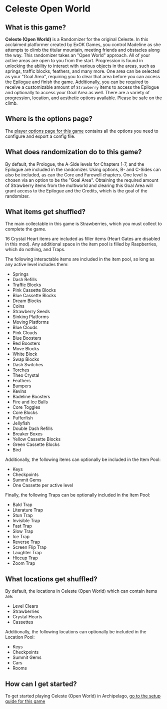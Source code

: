 # Celeste Open World

## What is this game?

**Celeste (Open World)** is a  Randomizer for the original Celeste. In this acclaimed platformer created by ExOK Games, you control Madeline as she attempts to climb the titular mountain, meeting friends and obstacles along the way.
This randomizer takes an "Open World" approach. All of your active areas are open to you from the start. Progression is found in unlocking the ability to interact with various objects in the areas, such as springs, traffic blocks, feathers, and many more. One area can be selected as your "Goal Area", requiring you to clear that area before you can access the Epilogue and finish the game. Additionally, you can be required to receive a customizable amount of `Strawberry` items to access the Epilogue and optionally to access your Goal Area as well.
There are a variety of progression, location, and aesthetic options available. Please be safe on the climb.

## Where is the options page?

The [player options page for this game](../player-options) contains all the options you need to configure and export a config file.

## What does randomization do to this game?

By default, the Prologue, the A-Side levels for Chapters 1-7, and the Epilogue are included in the randomizer. Using options, B- and C-Sides can also be included, as can the Core and Farewell chapters. One level is chosen via an option to be the "Goal Area". Obtaining the required amount of Strawberry items from the multiworld and clearing this Goal Area will grant access to the Epilogue and the Credits, which is the goal of the randomizer.

## What items get shuffled?

The main collectable in this game is Strawberries, which you must collect to complete the game.

16 Crystal Heart items are included as filler items (Heart Gates are disabled in this mod). Any additional space in the item pool is filled by Raspberries, which do nothing, and Traps.

The following interactable items are included in the item pool, so long as any active level includes them:
- Springs
- Dash Refills
- Traffic Blocks
- Pink Cassette Blocks
- Blue Cassette Blocks
- Dream Blocks
- Coins
- Strawberry Seeds
- Sinking Platforms
- Moving Platforms
- Blue Clouds
- Pink Clouds
- Blue Boosters
- Red Boosters
- Move Blocks
- White Block
- Swap Blocks
- Dash Switches
- Torches
- Theo Crystal
- Feathers
- Bumpers
- Kevins
- Badeline Boosters
- Fire and Ice Balls
- Core Toggles
- Core Blocks
- Pufferfish
- Jellyfish
- Double Dash Refills
- Breaker Boxes
- Yellow Cassette Blocks
- Green Cassette Blocks
- Bird

Additionally, the following items can optionally be included in the Item Pool:
- Keys
- Checkpoints
- Summit Gems
- One Cassette per active level

Finally, the following Traps can be optionally included in the Item Pool:
- Bald Trap
- Literature Trap
- Stun Trap
- Invisible Trap
- Fast Trap
- Slow Trap
- Ice Trap
- Reverse Trap
- Screen Flip Trap
- Laughter Trap
- Hiccup Trap
- Zoom Trap

## What locations get shuffled?

By default, the locations in Celeste (Open World) which can contain items are:
- Level Clears
- Strawberries
- Crystal Hearts
- Cassettes

Additionally, the following locations can optionally be included in the Location Pool:
- Keys
- Checkpoints
- Summit Gems
- Cars
- Rooms

## How can I get started?

To get started playing Celeste (Open World) in Archipelago, [go to the setup guide for this game](../../../tutorial/Celeste%20(Open%20World)/setup/en)
